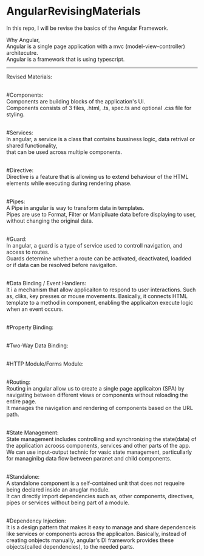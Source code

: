 # AngularRevisingMaterials
In this repo, I will be revise the basics of the Angular Framework.

Why Angular,
<br>Angular is a single page application with a mvc (model-view-controller) architecutre.
<br>Angular is a framework that is using typescript.

-------------------------------------------------------------------------------------------------------------------------------------------------------------------------------
Revised Materials:

<br>#Components:<br>Components are building blocks of the application's UI. <br>Components consists of 3 files, .html, .ts, spec.ts and optional .css file for styling.

<br>#Services:<br>In angular, a service is a class that contains bussiness logic, data retrival or shared functionality, <br>that can be used across multiple components.

<br>#Directive:<br>Directive is a feature that is allowing us to extend behaviour of the HTML elements while executing during rendering phase.

<br>#Pipes:<br> A Pipe in angular is way to transform data in templates.<br>Pipes are use to Format, Filter or Manipiluate data before displaying to user, without changing the original data.

<br>#Guard:<br>In angular, a guard is a type of service used to controll navigation, and access to routes.<br>Guards determine whether a route can be activated, deactivated, loadded or if data can be resolved before navigaiton.

<br>#Data Binding / Event Handlers:<br>It i a mechanism that allow applicaiton to respond to user interactions. Such as, cliks, key presses or mouse movements. Basically, it connects HTML template to a method in component, enabling the applicaiton execute logic when an event occurs.

<br>#Property Binding:

<br>#Two-Way Data Binding:

<br>#HTTP Module/Forms Module:

<br>#Routing:<br>Routing in angular allow us to create a single page applicaiton (SPA) by navigating between different views or components without reloading the entire page.<br>It manages the navigation and rendering of components based on the URL path.

<br>#State Management:<br>State management includes controlling and synchronizing the state(data) of the application acrooss components, services and other parts of the app. We can use input-output technic for vasic state management, particullarly for managinibg data flow between paranet and child components.

<br>#Standalone:<br>A standalone component is a self-contained unit that does not requeire being declared inside an anuglar module.<br>It can directly import dependencies such as, other components, directives, pipes or services without being part of a module.

<br>#Dependency Injection:<br>It is a design pattern that makes it easy to manage and share dependenceis like services or components across the applicaiton. Basically, instead of creating onbjects manually, angular's DI framework provides these objects(called dependencies), to the needed parts. 
